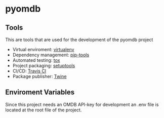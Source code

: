 # pyomdb

## Tools
This are tools that are used for the development of the pyomdb project
- Virtual enviroment: [virtualenv](https://pypi.org/project/virtualenv/)
- Dependency management: [pip-tools](https://github.com/jazzband/pip-tools)
- Automated testing: [tox](https://github.com/tox-dev/tox)
- Project packaging: [setuptools](https://setuptools.pypa.io/en/latest/)
- CI/CD: [Travis CI](https://www.travis-ci.com/)
- Package publisher: [Twine](https://twine.readthedocs.io/en/stable/)


## Enviroment Variables
Since this project needs an OMDB API-key for development an .env file is located at the root file of the project.

